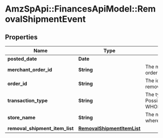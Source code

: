 # AmzSpApi::FinancesApiModel::RemovalShipmentEvent

## Properties
Name | Type | Description | Notes
------------ | ------------- | ------------- | -------------
**posted_date** | **Date** |  | [optional] 
**merchant_order_id** | **String** | The merchant removal orderId. | [optional] 
**order_id** | **String** | The identifier for the removal shipment order. | [optional] 
**transaction_type** | **String** | The type of removal order.  Possible values:  * WHOLESALE_LIQUIDATION | [optional] 
**store_name** | **String** | The name of the store where the event occurred. | [optional] 
**removal_shipment_item_list** | [**RemovalShipmentItemList**](RemovalShipmentItemList.md) |  | [optional] 

